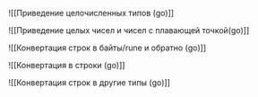 ![[Приведение целочисленных типов (go)]]

![[Приведение целых чисел и чисел с плавающей точкой(go)]]

![[Конвертация строк в байты/rune и обратно (go)]]

![[Конвертация в строки (go)]]

![[Конвертация строк в другие типы (go)]]

